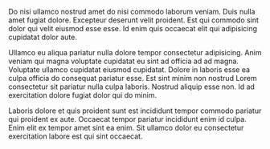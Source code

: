 Do nisi ullamco nostrud amet do nisi commodo laborum veniam. Duis nulla amet fugiat dolore. Excepteur deserunt velit proident. Est qui commodo sint dolor qui velit eiusmod esse esse. Id enim quis occaecat elit qui adipisicing cupidatat dolor aute.

Ullamco eu aliqua pariatur nulla dolore tempor consectetur adipisicing. Anim veniam qui magna voluptate cupidatat eu sint ad officia ad ad magna. Voluptate ullamco cupidatat eiusmod cupidatat. Dolore in laboris esse ea culpa officia do consequat pariatur esse. Est sint minim non nostrud Lorem consectetur sit pariatur nulla culpa laboris. Nostrud aliquip esse non. Id ad exercitation dolore fugiat dolor qui do minim.

Laboris dolore et quis proident sunt est incididunt tempor commodo pariatur qui proident ex aute. Occaecat tempor pariatur incididunt enim id culpa. Enim elit ex tempor amet sint ea enim. Sit ullamco dolor eu consectetur exercitation labore est qui sint occaecat.